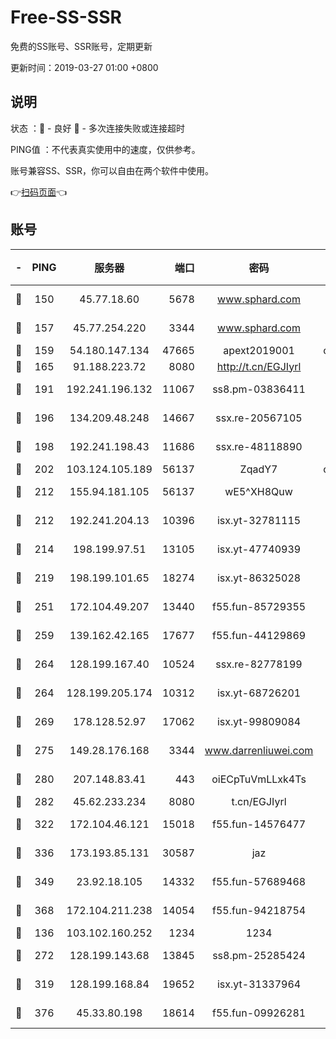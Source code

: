 # Free-SS-SSR

免费的SS账号、SSR账号，定期更新

更新时间：2019-03-27 01:00 +0800

## 说明

状态     ：🙂 - 良好 🙁 - 多次连接失败或连接超时

PING值   ：不代表真实使用中的速度，仅供参考。

账号兼容SS、SSR，你可以自由在两个软件中使用。

👉[扫码页面](https://liesauer.github.io/Free-SS-SSR/)👈

## 账号

|-|PING|服务器|端口|密码|加密方式|区域|
|:----:|:----:|:-----:|-----:|:----:|:----:|:----:|
|🙂|150|45.77.18.60|5678|www.sphard.com|aes-256-cfb|JP|
|🙂|157|45.77.254.220|3344|www.sphard.com|aes-256-cfb|SG|
|🙂|159|54.180.147.134|47665|apext2019001|chacha20|KR|
|🙂|165|91.188.223.72|8080|http://t.cn/EGJIyrl|rc4-md5|RU|
|🙂|191|192.241.196.132|11067|ss8.pm-03836411|aes-256-cfb|US|
|🙂|196|134.209.48.248|14667|ssx.re-20567105|aes-256-cfb|US|
|🙂|198|192.241.198.43|11686|ssx.re-48118890|aes-256-cfb|US|
|🙂|202|103.124.105.189|56137|ZqadY7|chacha20|US|
|🙂|212|155.94.181.105|56137|wE5^XH8Quw|aes-256-cfb|US|
|🙂|212|192.241.204.13|10396|isx.yt-32781115|aes-256-cfb|US|
|🙂|214|198.199.97.51|13105|isx.yt-47740939|aes-256-cfb|US|
|🙂|219|198.199.101.65|18274|isx.yt-86325028|aes-256-cfb|US|
|🙂|251|172.104.49.207|13440|f55.fun-85729355|aes-256-cfb|SG|
|🙂|259|139.162.42.165|17677|f55.fun-44129869|aes-256-cfb|SG|
|🙂|264|128.199.167.40|10524|ssx.re-82778199|aes-256-cfb|SG|
|🙂|264|128.199.205.174|10312|isx.yt-68726201|aes-256-cfb|SG|
|🙂|269|178.128.52.97|17062|isx.yt-99809084|aes-256-cfb|SG|
|🙂|275|149.28.176.168|3344|www.darrenliuwei.com|aes-256-cfb|AU|
|🙂|280|207.148.83.41|443|oiECpTuVmLLxk4Ts|aes-256-cfb|AU|
|🙂|282|45.62.233.234|8080|t.cn/EGJIyrl|rc4-md5|CA|
|🙂|322|172.104.46.121|15018|f55.fun-14576477|aes-256-cfb|SG|
|🙂|336|173.193.85.131|30587|jaz|aes-256-cfb|US|
|🙂|349|23.92.18.105|14332|f55.fun-57689468|aes-256-cfb|US|
|🙂|368|172.104.211.238|14054|f55.fun-94218754|aes-256-cfb|US|
|🙂|136|103.102.160.252|1234|1234|rc4-md5|JP|
|🙂|272|128.199.143.68|13845|ss8.pm-25285424|aes-256-cfb|SG|
|🙂|319|128.199.168.84|19652|isx.yt-31337964|aes-256-cfb|SG|
|🙂|376|45.33.80.198|18614|f55.fun-09926281|aes-256-cfb|US|
